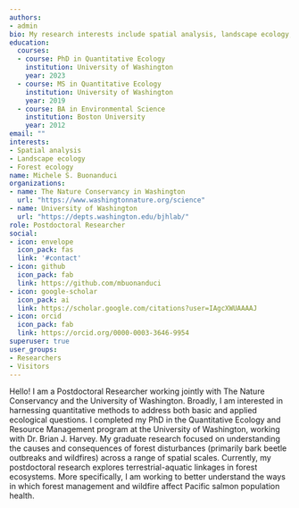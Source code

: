 ```yaml
---
authors:
- admin
bio: My research interests include spatial analysis, landscape ecology, and forest ecology.
education:
  courses:
  - course: PhD in Quantitative Ecology
    institution: University of Washington
    year: 2023
  - course: MS in Quantitative Ecology
    institution: University of Washington
    year: 2019
  - course: BA in Environmental Science
    institution: Boston University
    year: 2012
email: ""
interests:
- Spatial analysis
- Landscape ecology
- Forest ecology
name: Michele S. Buonanduci
organizations:
- name: The Nature Conservancy in Washington
  url: "https://www.washingtonnature.org/science"
- name: University of Washington
  url: "https://depts.washington.edu/bjhlab/"
role: Postdoctoral Researcher
social:
- icon: envelope
  icon_pack: fas
  link: '#contact'
- icon: github
  icon_pack: fab
  link: https://github.com/mbuonanduci
- icon: google-scholar
  icon_pack: ai
  link: https://scholar.google.com/citations?user=IAgcXWUAAAAJ
- icon: orcid
  icon_pack: fab
  link: https://orcid.org/0000-0003-3646-9954
superuser: true
user_groups:
- Researchers
- Visitors
---
```


Hello! I am a Postdoctoral Researcher working jointly with The Nature Conservancy and the University of Washington. Broadly, I am interested in harnessing quantitative methods to address both basic and applied ecological questions. I completed my PhD in the Quantitative Ecology and Resource Management program at the University of Washington, working with Dr. Brian J. Harvey. My graduate research focused on understanding the causes and consequences of forest disturbances (primarily bark beetle outbreaks and wildfires) across a range of spatial scales. Currently, my postdoctoral research explores terrestrial-aquatic linkages in forest ecosystems. More specifically, I am working to better understand the ways in which forest management and wildfire affect Pacific salmon population health.